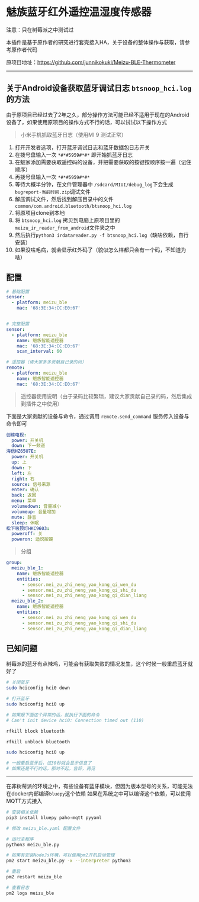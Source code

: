 # 魅族蓝牙红外遥控温湿度传感器

注意：只在树莓派之中测试过

本插件是基于原作者的研究进行套壳接入HA，关于设备的整体操作与获取，请参考原作者代码

原项目地址：https://github.com/junnikokuki/Meizu-BLE-Thermometer

---

## 关于Android设备获取蓝牙调试日志 `btsnoop_hci.log` 的方法

由于原项目已经过去了2年之久，部分操作方法可能已经不适用于现在的Android设备了，如果使用原项目的操作方式不行的话，可以试试以下操作方式

> 小米手机抓取蓝牙日志（使用MI 9 测试正常）
1. 打开开发者选项，打开蓝牙调试日志和蓝牙数据包日志开关
1. 在拨号盘输入一次  `*#*#5959#*#*`  即开始抓蓝牙日志
1. 在魅家添加需要获取遥控码的设备，并把需要获取的按键按顺序按一遍（记住顺序）
1. 再拨号盘输入一次  `*#*#5959#*#*`
1. 等待大概半分钟，在文件管理器中 `/sdcard/MIUI/debug_log`下会生成`bugreport-当前时间.zip`调试文件
1. 解压调试文件，然后找到解压目录中的文件 `common/com.android.bluetooth/btsnoop_hci.log`
1. 将原项目clone到本地
1. 将 `btsnoop_hci.log` 拷贝到电脑上原项目里的`meizu_ir_reader_from_android`文件夹之中
1. 然后执行`python3 irdatareader.py -f btsnoop_hci.log`（缺啥依赖，自行安装）
1. 如果没啥毛病，就会显示红外码了（貌似怎么样都只会有一个码，不知道为啥）

## 配置

```yaml
# 基础配置
sensor:
  - platform: meizu_ble
    mac: '68:3E:34:CC:E0:67'


# 完整配置
sensor:
  - platform: meizu_ble
    name: 魅族智能遥控器
    mac: '68:3E:34:CC:E0:67'
    scan_interval: 60

# 遥控器（请大家多多贡献自己录的码）
remote:
  - platform: meizu_ble
    name: 魅族智能遥控器  
    mac: '68:3E:34:CC:E0:67'
```

> 遥控器使用说明（由于录码比较繁琐，建议大家贡献自己录的码，然后集成到插件之中使用）

下面是大家贡献的设备与命令，通过调用 `remote.send_command` 服务传入设备与命令即可

```yaml
创维电视:
  power: 开关机
  down: 下一频道
海信HZ65U7E:
  power: 开关机
  up: 上
  down: 下
  left: 左
  right: 右
  source: 信号来源
  enter: 确认
  back: 返回
  menu: 菜单
  volumedown: 音量减小
  volumeup: 音量增加
  mute: 静音
  sleep: 休眠
松下吸顶灯HKC9603:
  poweroff: 关
  poweron: 适悦按键
```


> 分组

```yaml
group:
  meizu_ble_1:
    name: 魅族智能遥控器
    entities:
      - sensor.mei_zu_zhi_neng_yao_kong_qi_wen_du
      - sensor.mei_zu_zhi_neng_yao_kong_qi_shi_du
      - sensor.mei_zu_zhi_neng_yao_kong_qi_dian_liang
  meizu_ble_2:
    name: 魅族智能遥控器
    entities:
      - sensor.mei_zu_zhi_neng_yao_kong_qi_wen_du
      - sensor.mei_zu_zhi_neng_yao_kong_qi_shi_du
      - sensor.mei_zu_zhi_neng_yao_kong_qi_dian_liang
```

## 已知问题

树莓派的蓝牙有点辣鸡，可能会有获取失败的情况发生，这个时候一般重启蓝牙就好了

```bash
# 关闭蓝牙
sudo hciconfig hci0 down

# 打开蓝牙
sudo hciconfig hci0 up

# 如果报下面这个异常的话，就执行下面的命令
# Can't init device hci0: Connection timed out (110)

rfkill block bluetooth

rfkill unblock bluetooth

sudo hciconfig hci0 up

# 一般重启蓝牙后，过30秒就会显示信息了
# 如果还是不行的话，那对不起，告辞，再见
```

---

在非树莓派的环境之中，有些设备有蓝牙模块，但因为版本型号的关系，可能无法在docker内部编译`bluepy`这个依赖
如果在系统之中可以编译这个依赖，可以使用MQTT方式接入

```bash
# 安装相关依赖
pip3 install bluepy paho-mqtt pyyaml

# 修改 meizu_ble.yaml 配置文件

# 运行主程序
python3 meizu_ble.py


```

```bash
# 如果有安装NodeJs环境，可以使用pm2开机启动管理
pm2 start meizu_ble.py -x --interpreter python3

# 重启
pm2 restart meizu_ble

# 查看日志
pm2 logs meizu_ble

```